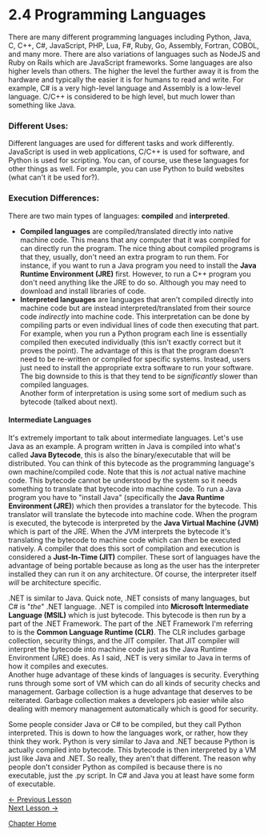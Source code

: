# 2.4 Programming Languages
There are many different programming languages including Python, Java, C, C++, C#, JavaScript, PHP, Lua, F#, Ruby, Go, Assembly, Fortran, COBOL, and many more. There are also variations of languages such as NodeJS and Ruby on Rails which are JavaScript frameworks. Some languages are also higher levels than others. The higher the level the further away it is from the hardware and typically the easier it is for humans to read and write. For example, C# is a very high-level language and Assembly is a low-level language. C/C++ is considered to be high level, but much lower than something like Java.

### Different Uses:
Different languages are used for different tasks and work differently. JavaScript is used in web applications, C/C++ is used for software, and Python is used for scripting. You can, of course, use these languages for other things as well. For example, you can use Python to build websites (what can't it be used for?).

### Execution Differences:
There are two main types of languages: **compiled** and **interpreted**.
* **Compiled languages** are compiled/translated directly into native machine code. This means that any computer that it was compiled for can directly run the program. The nice thing about compiled programs is that they, usually, don't need an extra program to run them. For instance, if you want to run a Java program you need to install the **Java Runtime Environment (JRE)** first. However, to run a C++ program you don't need anything like the JRE to do so. Although you may need to download and install libraries of code.  
* **Interpreted languages** are languages that aren't compiled directly into machine code but are instead interpreted/translated from their source code *indirectly* into machine code. This interpretation can be done by compiling parts or even individual lines of code then executing that part. For example, when you run a Python program each line is essentially compiled then executed individually (this isn't exactly correct but it proves the point). The advantage of this is that the program doesn't need to be re-written or compiled for specific systems. Instead, users just need to install the appropriate extra software to run your software. The big downside to this is that they tend to be *significantly* slower than compiled languages.  
Another form of interpretation is using some sort of medium such as bytecode (talked about next).

#### Intermediate Languages
It's extremely important to talk about intermediate languages. Let's use Java as an example. A program written in Java is compiled into what's called **Java Bytecode**, this is also the binary/executable that will be distributed. You can think of this bytecode as the programming language's own machine/compiled code. Note that this is *not* actual native machine code. This bytecode cannot be understood by the system so it needs something to translate that bytecode into machine code. To run a Java program you have to "install Java" (specifically the **Java Runtime Environment (JRE)**) which then provides a translator for the bytecode. This translator will translate the bytecode into machine code. When the program is executed, the bytecode is interpreted by the **Java Virtual Machine (JVM)** which is part of the JRE. When the JVM interprets the bytecode it's translating the bytecode to machine code which can *then* be executed natively. A compiler that does this sort of compilation and execution is considered a **Just-In-Time (JIT)** compiler. These sort of languages have the advantage of being portable because as long as the user has the interpreter installed they can run it on any architecture. Of course, the interpreter itself *will* be architecture specific.

.NET is similar to Java. Quick note, .NET consists of many languages, but C# is "*the*" .NET language. .NET is compiled into **Microsoft Intermediate Language (MSIL)** which is just bytecode. This bytecode is then run by a part of the .NET Framework. The part of the .NET Framework I'm referring to is the **Common Language Runtime (CLR)**. The CLR includes garbage collection, security things, and the JIT compiler. That JIT compiler will interpret the bytecode into machine code just as the Java Runtime Environment (JRE) does. As I said, .NET is very similar to Java in terms of how it compiles and executes.  
Another huge advantage of these kinds of languages is security. Everything runs through some sort of VM which can do all kinds of security checks and management. Garbage collection is a huge advantage that deserves to be reiterated. Garbage collection makes a developers job easier while also dealing with memory management automatically which is good for security.

Some people consider Java or C# to be compiled, but they call Python interpreted. This is down to how the languages work, or rather, how they think they work. Python is very similar to Java and .NET because Python is actually compiled into bytecode. This bytecode is then interpreted by a VM just like Java and .NET. So really, they aren't that different. The reason why people don't consider Python as compiled is because there is no executable, just the .py script. In C# and Java you at least have some form of executable.

[<- Previous Lesson](2.3%20BitsAndBytes.md)  
[Next Lesson ->](2.5%20BitwiseOperations.md)  

[Chapter Home](2.0%20BinaryBasics.md)  

